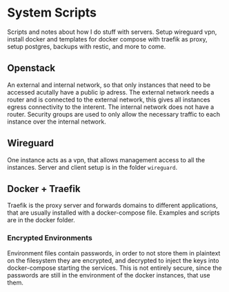 # System Scripts

Scripts and notes about how I do stuff with servers. Setup wireguard vpn, install docker and templates for docker compose with traefik as proxy, setup postgres, backups with restic, and more to come.

## Openstack

An external and internal network, so that only instances that need to be accessed acutally have a public ip adress. The external network needs a router and is connected to the external network, this gives
all instances egress connectivity to the interent. The internal network does not have a router. Security groups are used to only allow the necessary traffic to each instance over the internal network.

## Wireguard

One instance acts as a vpn, that allows management access to all the instances. Server and client setup is in the folder `wireguard`.

## Docker + Traefik

Traefik is the proxy server and forwards domains to different applications, that are usually installed with a docker-compose file. Examples and scripts are in the docker folder.

### Encrypted Environments

Environment files contain passwords, in order to not store them in plaintext on the filesystem they are encrypted, and decrypted to inject the keys into docker-compose starting the services. This is not
entirely secure, since the passwords are still in the environment of the docker instances, that use them.
